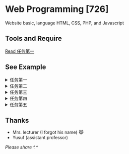 # Web Programming [726]
Website basic, language HTML, CSS, PHP, and Javascript

## Tools and Require
[Read 任务第一](https://github.com/Dhn-nys/web1/tree/main/1.%20%E4%BB%BB%E5%8A%A1%E7%AC%AC%E4%B8%80)

## See Example
<details>
  <summary>任务第一</summary>
  <p>
  <ul>
    <li>Tools, Require, and alternative</li>
  </ul>
  </p>
</details>

<details>
  <summary>任务第二</summary>
  <p>
  <ul>
    <li>Examples of using HTML scripts</li>
    <li>Example of a script using HTML tags</li>
    <li>Example of Making Tables Using HTML</li>
    <li>Use of Cellpadding & Cellspacing</li>
    <li>Use of Colspan and Rowspan</li>
    <li>Task</li>
  </ul>
  </p>
</details>

<details>
  <summary>任务第三</summary>
  <p>
  <ul>
    <li>PHP script example</li>
    <li>Variable</li>
    <li>Data Type</li>
    <li>Example of a constant and comment</li>
    <li>Task</li>
  </ul>
  </p>
</details>

<details>
  <summary>任务第四</summary>
  <p>
  <ul>
    <li>Arithmetic Operators</li>
    <li>Operator Comparison</li>
    <li>Logical Operators</li>
    <li>String Operator</li>
    <li>Task</li>
  </ul>
  </p>
</details>

<details>
  <summary>任务第五</summary>
  <p>
  <ul>
    <li>Example Form</li>
    <li>Metode Get Proses</li>
    <li><del>Metode Post Proses</del></li>
    <li><del>Task</del></li>
  </ul>
  </p>
</details>

## Thanks
- Mrs. lecturer (I forgot his name) 😹 
- Yusuf (assistant professor)

<i>Please share ^.^</i>
